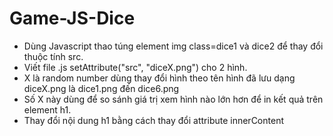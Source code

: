 # Game-JS-Dice


- Dùng Javascript thao túng element img class=dice1 và dice2 để thay đổi thuộc tính src.
- Viết file .js setAttribute("src", "diceX.png") cho 2 hình.
- X là random number dùng thay đổi hình theo tên hình đã lưu dạng diceX.png là dice1.png đến dice6.png
- Số X này dùng để so sánh giá trị xem hình nào lớn hơn để in kết quả trên element h1.
- Thay đổi nội dung h1 bằng cách thay đổi attribute innerContent
